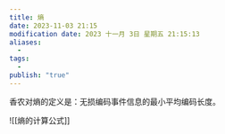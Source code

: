 ```yaml
---
title: 熵
date: 2023-11-03 21:15
modification date: 2023 十一月 3日 星期五 21:15:13
aliases:
  - 
tags:
  - 
publish: "true"
---
```


香农对熵的定义是：无损编码事件信息的最小平均编码长度。

![[熵的计算公式]]
